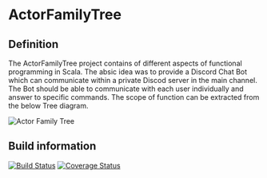 # ActorFamilyTree

## Definition
The ActorFamilyTree project contains of different aspects of functional programming in Scala. The absic idea was to provide a Discord Chat Bot which can communicate within a private Discod server in the main channel. 
The Bot should be able to communicate with each user individually and answer to specific commands.
The scope of function can be extracted from the below Tree diagram.

![Actor Family Tree](/Resources/Actor_Diagram)


## Build information
[![Build Status](https://travis-ci.org/FizziR/ActorFamilyTree.svg?branch=master)](https://travis-ci.org/FizziR/ActorFamilyTree) [![Coverage Status](https://coveralls.io/repos/github/FizziR/ActorFamilyTree/badge.svg)](https://coveralls.io/github/FizziR/ActorFamilyTree)




